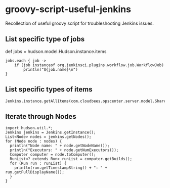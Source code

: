# groovy-script-useful-jenkins
Recollection of useful groovy script for troubleshooting Jenkins issues.

## List specific type of jobs

def jobs = hudson.model.Hudson.instance.items

```
jobs.each { job ->
    if (job instanceof org.jenkinsci.plugins.workflow.job.WorkflowJob)
    	println("${job.name}\n")
}
```

## List specific types of items

```
Jenkins.instance.getAllItems(com.cloudbees.opscenter.server.model.SharedSlave.class)
```

## Iterate through Nodes

```
import hudson.util.*;
Jenkins jenkins = Jenkins.getInstance();
List<Node> nodes = jenkins.getNodes();
for (Node node : nodes) {
  println("Node name: " + node.getNodeName());
  println("Executors: " + node.getNumExecutors());
  Computer computer = node.toComputer();
  RunList<? extends Run> runList = computer.getBuilds();
  for (Run run : runList) {
    println(run.getTimestampString() + ": " + run.getFullDisplayName());
  }
}
```